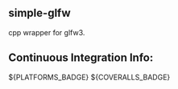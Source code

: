 <!--- WARN --->
<!--- This file is generated. Do not edit this file directly! --->
<!--- WARN --->

## simple-glfw

cpp wrapper for glfw3.





## Continuous Integration Info:
${PLATFORMS_BADGE} ${COVERALLS_BADGE}

<!--- WARN --->
<!--- This file is generated. Do not edit this file directly! --->
<!--- WARN --->
